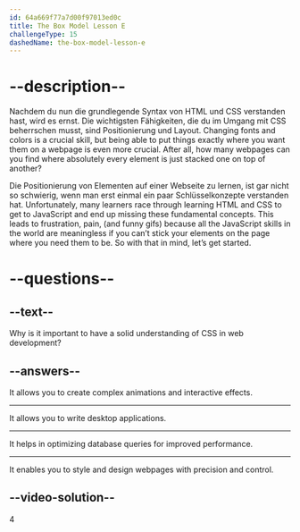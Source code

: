 ```yaml
---
id: 64a669f77a7d00f97013ed0c
title: The Box Model Lesson E
challengeType: 15
dashedName: the-box-model-lesson-e
--- 
```

# --description--

Nachdem du nun die grundlegende Syntax von HTML und CSS verstanden hast, wird es ernst. Die wichtigsten Fähigkeiten, die du im Umgang mit CSS beherrschen musst, sind Positionierung und Layout. Changing fonts and colors is a crucial skill, but being able to put things exactly where you want them on a webpage is even more crucial. After all, how many webpages can you find where absolutely every element is just stacked one on top of another?

Die Positionierung von Elementen auf einer Webseite zu lernen, ist gar nicht so schwierig, wenn man erst einmal ein paar Schlüsselkonzepte verstanden hat. Unfortunately, many learners race through learning HTML and CSS to get to JavaScript and end up missing these fundamental concepts. This leads to frustration, pain, (and funny gifs) because all the JavaScript skills in the world are meaningless if you can’t stick your elements on the page where you need them to be. So with that in mind, let’s get started.

# --questions--

## --text--

Why is it important to have a solid understanding of CSS in web development?

## --answers--

It allows you to create complex animations and interactive effects.

---

It allows you to write desktop applications.

---

It helps in optimizing database queries for improved performance.

---

It enables you to style and design webpages with precision and control.


## --video-solution--

4
